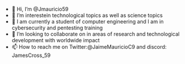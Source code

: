 - 👋 Hi, I’m @Jmauricio59
- 👀 I’m interestein technological topics as well as science topics
- 🌱 I am currently a student of computer engineering and I am in cybersecurity and pentesting training
- 💞️ I’m looking to collaborate on in areas of research and technological development with worldwide impact
- 📫 How to reach me on Twitter:@JaimeMauricioC9 and discord: JamesCross_59

<!---
Jmauricio59/Jmauricio59 is a ✨ special ✨ repository because its `README.md` (this file) appears on your GitHub profile.
You can click the Preview link to take a look at your changes.
--->
